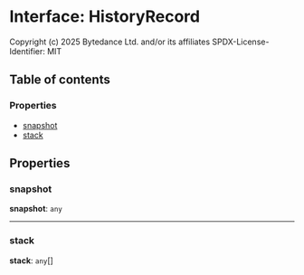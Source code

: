 # Interface: HistoryRecord

Copyright (c) 2025 Bytedance Ltd. and/or its affiliates
SPDX-License-Identifier: MIT

## Table of contents

### Properties

* [snapshot](/auto-docs/fixed-layout-editor/interfaces/HistoryRecord.md#snapshot)
* [stack](/auto-docs/fixed-layout-editor/interfaces/HistoryRecord.md#stack)

## Properties

### snapshot

**snapshot**: `any`

***

### stack

**stack**: `any`\[]
